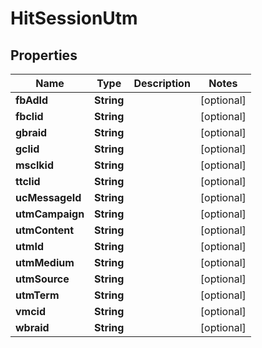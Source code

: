 

# HitSessionUtm


## Properties

| Name | Type | Description | Notes |
|------------ | ------------- | ------------- | -------------|
|**fbAdId** | **String** |  |  [optional] |
|**fbclid** | **String** |  |  [optional] |
|**gbraid** | **String** |  |  [optional] |
|**gclid** | **String** |  |  [optional] |
|**msclkid** | **String** |  |  [optional] |
|**ttclid** | **String** |  |  [optional] |
|**ucMessageId** | **String** |  |  [optional] |
|**utmCampaign** | **String** |  |  [optional] |
|**utmContent** | **String** |  |  [optional] |
|**utmId** | **String** |  |  [optional] |
|**utmMedium** | **String** |  |  [optional] |
|**utmSource** | **String** |  |  [optional] |
|**utmTerm** | **String** |  |  [optional] |
|**vmcid** | **String** |  |  [optional] |
|**wbraid** | **String** |  |  [optional] |



